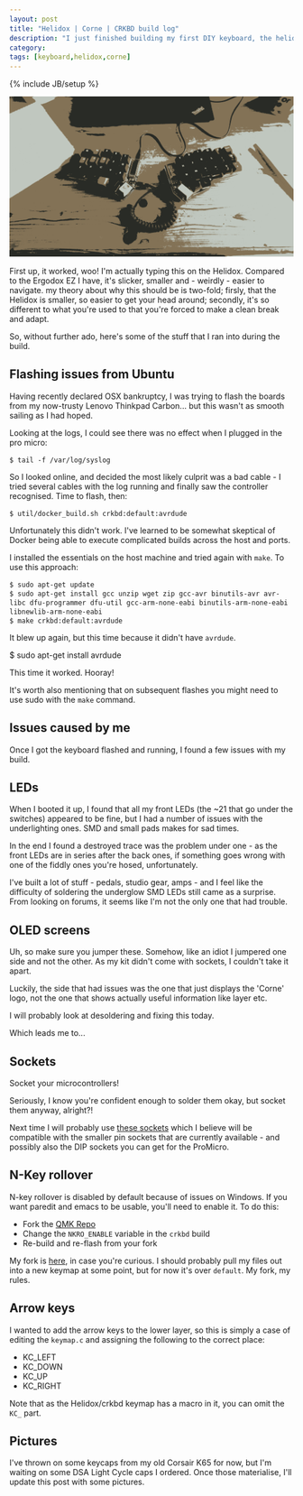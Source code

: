 ```yaml
---
layout: post
title: "Helidox | Corne | CRKBD build log"
description: "I just finished building my first DIY keyboard, the helidox. Here's how I got on."
category: 
tags: [keyboard,helidox,corne]
---
```

{% include JB/setup %}

![helidox](https://raw.githubusercontent.com/the-frey/the-frey.github.com/master/assets/images/helidox.JPG)

First up, it worked, woo! I'm actually typing this on the Helidox. Compared to the Ergodox EZ I have, it's slicker, smaller and - weirdly - easier to navigate. my theory about why this should be is two-fold; firsly, that the Helidox is smaller, so easier to get your head around; secondly, it's so different to what you're used to that you're forced to make a clean break and adapt.

So, without further ado, here's some of the stuff that I ran into during the build.

## Flashing issues from Ubuntu

Having recently declared OSX bankruptcy, I was trying to flash the boards from my now-trusty Lenovo Thinkpad Carbon... but this wasn't as smooth sailing as I had hoped.

Looking at the logs, I could see there was no effect when I plugged in the pro micro:

    $ tail -f /var/log/syslog

So I looked online, and decided the most likely culprit was a bad cable - I tried several cables with the log running and finally saw the controller recognised. Time to flash, then:

    $ util/docker_build.sh crkbd:default:avrdude

Unfortunately this didn't work. I've learned to be somewhat skeptical of Docker being able to execute complicated builds across the host and ports.

I installed the essentials on the host machine and tried again with `make`. To use this approach:

```
$ sudo apt-get update
$ sudo apt-get install gcc unzip wget zip gcc-avr binutils-avr avr-libc dfu-programmer dfu-util gcc-arm-none-eabi binutils-arm-none-eabi libnewlib-arm-none-eabi
$ make crkbd:default:avrdude
```

It blew up again, but this time because it didn't have `avrdude`.

$ sudo apt-get install avrdude

This time it worked. Hooray!

It's worth also mentioning that on subsequent flashes you might need to use sudo with the `make` command.

## Issues caused by me

Once I got the keyboard flashed and running, I found a few issues with my build.

## LEDs

When I booted it up, I found that all my front LEDs (the ~21 that go under the switches) appeared to be fine, but I had a number of issues with the underlighting ones. SMD and small pads makes for sad times.

In the end I found a destroyed trace was the problem under one - as the front LEDs are in series after the back ones, if something goes wrong with one of the fiddly ones you're hosed, unfortunately.

I've built a lot of stuff - pedals, studio gear, amps - and I feel like the difficulty of soldering the underglow SMD LEDs still came as a surprise. From looking on forums, it seems like I'm not the only one that had trouble.

## OLED screens

Uh, so make sure you jumper these. Somehow, like an idiot I jumpered one side and not the other. As my kit didn't come with sockets, I couldn't take it apart.

Luckily, the side that had issues was the one that just displays the 'Corne' logo, not the one that shows actually useful information like layer etc.

I will probably look at desoldering and fixing this today.

Which leads me to...

## Sockets

Socket your microcontrollers!

Seriously, I know you're confident enough to solder them okay, but socket them anyway, alright?!

Next time I will probably use [these sockets](https://uk.rs-online.com/web/p/pcb-pin-socket-strips/7020165/) which I believe will be compatible with the smaller pin sockets that are currently available - and possibly also the DIP sockets you can get for the ProMicro.

## N-Key rollover

N-key rollover is disabled by default because of issues on Windows. If you want paredit and emacs to be usable, you'll need to enable it. To do this:

- Fork the [QMK Repo](https://github.com/qmk/qmk_firmware)
- Change the `NKRO_ENABLE` variable in the `crkbd` build
- Re-build and re-flash from your fork

My fork is [here](https://github.com/the-frey/qmk_firmware), in case you're curious. I should probably pull my files out into a new keymap at some point, but for now it's over `default`. My fork, my rules.

## Arrow keys

I wanted to add the arrow keys to the lower layer, so this is simply a case of editing the `keymap.c` and assigning the following to the correct place:

- KC_LEFT
- KC_DOWN
- KC_UP
- KC_RIGHT

Note that as the Helidox/crkbd keymap has a macro in it, you can omit the `KC_` part.

## Pictures

I've thrown on some keycaps from my old Corsair K65 for now, but I'm waiting on some DSA Light Cycle caps I ordered. Once those materialise, I'll update this post with some pictures.
